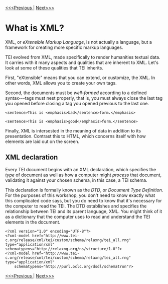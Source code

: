 [<<<Previous  ](what_is_tei.md) | [Next>>>](modules.md)

# What is XML? 

XML, or *eXtensible Markup Language*, is not actually a language, but a framework for creating more specific markup languages.

TEI evolved from XML, made specifically to render humanities textual data. It carries with it many aspects and qualities that are inherent to XML. Let's look at some of these qualities that TEI inherits. 

First, "eXtensible" means that you can extend, or customize, the XML. In other words, XML allows you to create your own tags.

Second, the documents must be *well-formed* according to a defined syntax---tags must nest properly, that is, you must always close the last tag you opened before closing a tag you opened previous to the last one.

    <sentence>This is <emphasis>bad</sentence>form.</emphasis> 

    <sentence>This is <emphasis>good</emphasis>form.</sentence>

Finally, XML is intersested in the meaning of data in addition to its presentation. Contrast this to HTML, which concerns itself with how elements are laid out on the screen.

## XML declaration

Every TEI document begins with an XML declaration, which specifies the *type* of document as well as how a computer might *process* that document, validating it against your chosen schema, in this case, a TEI schema. 

This declaration is formally known as the *DTD*, or *Document Type Definition*. For the purposes of this workshop, you don't need to know exactly what this complicated code says, but you do need to know that it's necessary for the computer to read the TEI. The DTD establishes and specifies the relationship between TEI and its parent language, XML. You might think of it as a dictionary that the computer uses to read and understand the TEI elements in the document.

    <?xml version="1.0" encoding="UTF-8"?>
    <?xml-model href="http://www.tei-c.org/release/xml/tei/custom/schema/relaxng/tei_all.rng" type="application/xml" schematypens="http://relaxng.org/ns/structure/1.0"?>
    <?xml-model href="http://www.tei-c.org/release/xml/tei/custom/schema/relaxng/tei_all.rng" type="application/xml"
        schematypens="http://purl.oclc.org/dsdl/schematron"?>

[<<<Previous  ](what_is_tei.md)| [Next>>>](modules.md)